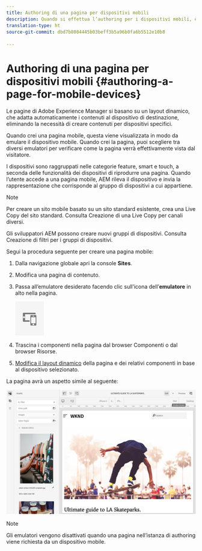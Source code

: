 ```yaml
---
title: Authoring di una pagina per dispositivi mobili
description: Quando si effettua l’authoring per i dispositivi mobili, è possibile alternare tra diversi emulatori per capire che cosa vedrà l’utente finale
translation-type: ht
source-git-commit: dbd7b8084445b03beff3b5a96b0fa6b5512e10b8

---
```



# Authoring di una pagina per dispositivi mobili  {#authoring-a-page-for-mobile-devices}

Le pagine di Adobe Experience Manager si basano su un layout dinamico, che adatta automaticamente i contenuti al dispositivo di destinazione, eliminando la necessità di creare contenuti per dispositivi specifici.

Quando crei una pagina mobile, questa viene visualizzata in modo da emulare il dispositivo mobile. Quando crei la pagina, puoi scegliere tra diversi emulatori per verificare come la pagina verrà effettivamente vista dal visitatore.

I dispositivi sono raggruppati nelle categorie feature, smart e touch, a seconda delle funzionalità dei dispositivi di riprodurre una pagina. Quando l’utente accede a una pagina mobile, AEM rileva il dispositivo e invia la rappresentazione che corrisponde al gruppo di dispositivi a cui appartiene.

>[!NOTE]
>
>Per creare un sito mobile basato su un sito standard esistente, crea una Live Copy del sito standard. Consulta Creazione di una Live Copy per canali diversi.
>
>Gli sviluppatori AEM possono creare nuovi gruppi di dispositivi. Consulta Creazione di filtri per i gruppi di dispositivi.

<!--
>To create a mobile site based on an existing standard site, create a live copy of the standard site. (See [Creating a Live Copy for Different Channels](/help/sites-administering/msm-livecopy.md).)
>
>AEM developers can create new device groups. (See [Creating Device Group Filters](/help/sites-developing/groupfilters.md).)
-->

Segui la procedura seguente per creare una pagina mobile:

1. Dalla navigazione globale apri la console **Sites**.
1. Modifica una pagina di contenuto.
1. Passa all’emulatore desiderato facendo clic sull’icona dell’**emulatore** in alto nella pagina.

   ![Icona dell’emulatore](/help/sites-cloud/authoring/assets/emulator.png)

1. Trascina i componenti nella pagina dal browser Componenti o dal browser Risorse.
1. [Modifica il layout dinamico](/help/sites-cloud/authoring/features/responsive-layout.md) della pagina e dei relativi componenti in base al dispositivo selezionato.

La pagina avrà un aspetto simile al seguente:

![Esempio per dispositivo mobile](/help/sites-cloud/authoring/assets/mobile.png)

>[!NOTE]
>
>Gli emulatori vengono disattivati quando una pagina nell’istanza di authoring viene richiesta da un dispositivo mobile.
